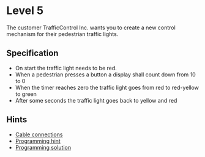# Level 5

The customer TrafficControl Inc. wants you to create a new control mechanism for their pedestrian traffic lights.

## Specification

- On start the traffic light needs to be red.
- When a pedestrian presses a button a display shall count down from 10 to 0
- When the timer reaches zero the traffic light goes from red to red-yellow to green
- After some seconds the traffic light goes back to yellow and red 

## Hints

- [Cable connections](leve5_connections.md)
- [Programming hint](leve5_hint.md)
- [Programming solution](leve5_solution.md)
